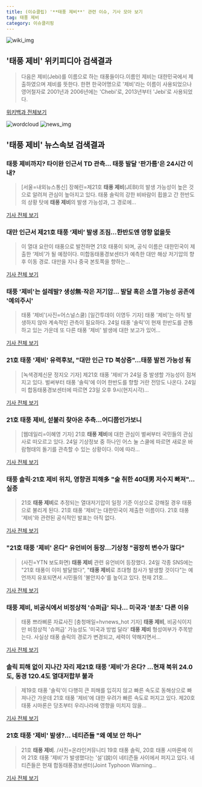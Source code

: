 ```yaml
---
title: (이슈클립) '**태풍 제비**' 관련 이슈, 기사 모아 보기
tag: 태풍 제비
category: 이슈클리핑
---
```

![wiki_img](https://user-images.githubusercontent.com/42597476/44503234-41136a80-a6d0-11e8-9071-6fc6418eafe4.png)
## **'**태풍 제비**'** 위키피디아 검색결과
>다음은 제비(Jebi)를 이름으로 하는 태풍들이다.이름인 제비는 대한민국에서 제출하였으며 제비를 뜻한다. 한편 한국어명으로 '제비'라는 이름이 사용되었으나 영어철자로 2001년과 2006년에는 'Chebi'로, 2013년부터 'Jebi'로 사용되었다.

<a href="https://ko.wikipedia.org/wiki/태풍 제비" target="_blank">위키백과 전체보기</a>

![wordcloud](https://s3.ap-northeast-2.amazonaws.com/lyrics101-wordcloud/2018-08-24-1535087340.png)
![news_img](https://user-images.githubusercontent.com/42597476/44507050-1206f400-a6e4-11e8-8d98-7ffbfebb353f.png)
## **'**태풍 제비**'** 뉴스속보 검색결과
### **태풍 제비**까지? 타이완 인근서 TD 관측… 태풍 발달 '판가름'은 24시간 이내?

>[서울=내외뉴스통신] 장혜린=제21호 **태풍 제비**(JEBI)의 발생 가능성이 높은 것으로 알려져 관심이 높아지고 있다. 태풍 솔릭의 강한 비바람이 휩쓸고 간 한반도의 상황 탓에 **태풍 제비**의 발생 가능성과, 그 경로에...

<a href="http://www.nbnnews.co.kr/news/articleView.html?idxno=169686" target="_blank">기사 전체 보기</a>

### 대만 인근서 제21호 태풍 ‘제비’ 발생 조짐…한반도엔 영향 없을듯

>이 열대 요란이 태풍으로 발전하면 21호 태풍이 되며, 공식 이름은 대한민국이 제출한 ‘제비’가 될 예정이다. 미합동태풍경보센터가 예측한 대만 해상 저기압의 향후 이동 경로. 대만을 지나 중국 본토쪽을 향하는...

<a href="http://news.kmib.co.kr/article/view.asp?arcid=0012627404&code=61121111&cp=nv" target="_blank">기사 전체 보기</a>

### 태풍 '제비'는 설레발? 생성無·작은 저기압… 발달 혹은 소멸 가능성 공존에 '예의주시'

>태풍 '제비'(사진=어스널스쿨) [일간투데이 이영두 기자] 태풍 '제비'는 아직 발생하지 않아 계속적인 관측이 필요하다. 24일 태풍 '솔릭'이 현재 한반도를 관통하고 있는 가운데 또 다른 태풍 '제비' 발생에 대한 보고가 있어...

<a href="http://www.dtoday.co.kr/news/articleView.html?idxno=276129" target="_blank">기사 전체 보기</a>

### 21호 태풍 '제비' 유력후보, "대만 인근 TD 북상중"…태풍 발전 가능성 有

>[녹색경제신문 정지오 기자] 제21호 태풍 '제비'가 24일 중 발생할 가능성이 점쳐지고 있다. 벌써부터 태풍 '솔릭'에 이어 한반도를 향할 거란 전망도 나온다. 24일 미 합동태풍경보센터에 따르면 23일 오후 9시(현지시각)...

<a href="http://www.greened.kr/news/articleView.html?idxno=72810" target="_blank">기사 전체 보기</a>

### 21호 **태풍 제비**, 섣불리 찾아온 추측...어디쯤인가보니

>[웹데일리=이혜영 기자] 21호 **태풍 제비**에 대한 관심이 벌써부터 국민들의 관심사로 떠오르고 있다. 24일 기상정보 중 하나인 어스 눌 스쿨에 따르면 새로운 바람형태의 돌기를 관측할 수 있는 상황이다. 이에 따라...

<a href="http://www.webdaily.co.kr/view.php?ud=2018082412171621472d12411ff9_7" target="_blank">기사 전체 보기</a>

### 태풍 솔릭·21호 제비 위치, 영향권 피해多 "술 취한 40대男 저수지 빠져"…실종

>21호 **태풍 제비**로 추정되는 열대저기압이 일정 기준 이상으로 강해질 경우 태풍으로 불리게 된다. 21호 태풍 '제비'는 대한민국이 제출한 이름이다. 21호 태풍 '제비'와 관련된 공식적인 발표는 아직 없다.

<a href="http://www.jemin.com/news/articleView.html?idxno=535191" target="_blank">기사 전체 보기</a>

### "21호 태풍 '제비' 온다" 유언비어 등장…기상청 "굉장히 변수가 많다"

>(사진=YTN 보도화면) **태풍 제비** 관련 유언비어 등장했다. 24일 각종 SNS에는 "21호 태풍이 이미 발달했다", "**태풍 제비**로 초대형 참사가 발생할 것이다"는 예언까지 유포되면서 시민들의 '불안지수'를 높이고 있다. 현재 21호...

<a href="http://www.anewsa.com/detail.php?number=1360564&thread=09r06" target="_blank">기사 전체 보기</a>

### **태풍 제비**, 비공식에서 비정상적 '슈퍼급' 되나... 미국과 '분초' 다른 이유

>태풍 쁘라삐룬 자료사진 [충청매일=hvnews_hot 기자] **태풍 제비**, 비공식이지만 비정상적 '슈퍼급' 가능성도 '미국과 방법 달라' **태풍 제비** 형성여부가 주목받는다. 사실상 태풍 솔릭의 경로가 변경되고, 세력이 약해지면서...

<a href="http://www.ccdn.co.kr/news/articleView.html?idxno=536332" target="_blank">기사 전체 보기</a>

### 솔릭 피해 없이 지나간 자리 제21호 태풍 '제비'가 온다? …현재 북위 24.0도, 동경 120.4도 열대저합부 불과

>제19호 태풍 '솔릭'이 다행히 큰 피해를 입히지 않고 빠른 속도로 동해상으로 빠져나간 가운데 21호 태풍 '제비'에 대한 우려가 빠른 속도로 퍼지고 있다. 제20호 태풍 시마론은 당초부터 우리나라에 영향을 미치지 않을...

<a href="http://www.gyotongn.com/news/articleView.html?idxno=196438" target="_blank">기사 전체 보기</a>

### 21호 태풍 '제비' 발생?… 네티즌들 "왜 예보 안 하나"

>21호 **태풍 제비**. /사진=온라인커뮤니티 19호 태풍 솔릭, 20호 태풍 시마론에 이어 21호 태풍 '제비'가 발생했다는 '설'(說)이 네티즌들 사이에서 퍼지고 있다. 네티즌들은 현재 합동태풍경보센터(Joint Typhoon Warning...

<a href="http://moneys.mt.co.kr/news/mwView.php?no=2018082407448079548" target="_blank">기사 전체 보기</a>


